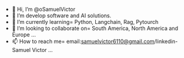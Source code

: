- 👋 Hi, I’m @oSamuelVictor
- 👀 I’m develop software and AI solutions.
- 🌱 I’m currently learning= Python, Langchain, Rag, Pytourch 
- 💞️ I’m looking to collaborate on= South America, North America and Europe ...
- 📫 How to reach me= email:samuelvictor6110@gmail.com/linkedin-Samuel Victor ...

<!---
oSamuelVictor/oSamuelVictor is a ✨ special ✨ repository because its `README.md` (this file) appears on your GitHub profile.
You can click the Preview link to take a look at your changes.
--->
